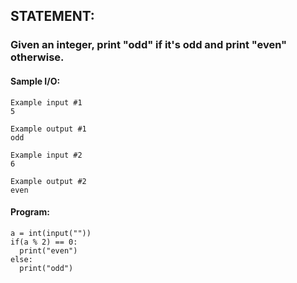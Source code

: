 ## STATEMENT:
### Given an integer, print "odd" if it's odd and print "even" otherwise.
#### Sample I/O:
```
Example input #1
5

Example output #1
odd

Example input #2
6

Example output #2
even
```
#### Program:
```
a = int(input(""))
if(a % 2) == 0:
  print("even")
else:
  print("odd")
```
